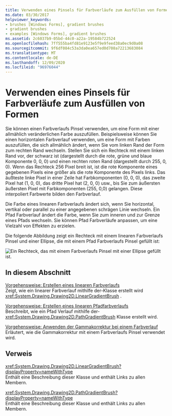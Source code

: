 ```yaml
---
title: Verwenden eines Pinsels für Farbverläufe zum Ausfüllen von Formen
ms.date: 03/30/2017
helpviewer_keywords:
- brushes [Windows Forms], gradient brushes
- gradient brushes
- examples [Windows Forms], gradient brushes
ms.assetid: 2c6037b9-05bd-44c0-a22a-19584b722524
ms.openlocfilehash: 7ff555ba4fd81e9123e5f9e9feed38a0ec9d0a08
ms.sourcegitcommit: 9f6df084c53a3da0ea657ed0d708a72213683084
ms.translationtype: MT
ms.contentlocale: de-DE
ms.lasthandoff: 12/09/2020
ms.locfileid: "96976044"
---
```

# <a name="using-a-gradient-brush-to-fill-shapes"></a>Verwenden eines Pinsels für Farbverläufe zum Ausfüllen von Formen
Sie können einen Farbverlaufs Pinsel verwenden, um eine Form mit einer allmählich veränderlichen Farbe auszufüllen. Beispielsweise können Sie einen horizontalen Farbverlauf verwenden, um eine Form mit Farben auszufüllen, die sich allmählich ändert, wenn Sie vom linken Rand der Form zum rechten Rand wechseln. Stellen Sie sich ein Rechteck mit einem linken Rand vor, der schwarz ist (dargestellt durch die rote, grüne und blaue Komponente 0, 0, 0) und einen rechten roten Rand (dargestellt durch 255, 0, 0). Wenn das Rechteck 256 Pixel breit ist, ist die rote Komponente eines gegebenen Pixels eine größer als die rote Komponente des Pixels links. Das äußteste linke Pixel in einer Zeile hat Farbkomponenten (0, 0, 0), das zweite Pixel hat (1, 0, 0), das dritte Pixel hat (2, 0, 0) usw., bis Sie zum äußersten äußersten Pixel mit Farbkomponenten (255, 0,0) gelangen. Diese interpoliert Farbwerte bilden den Farbverlauf.  
  
 Die Farbe eines linearen Farbverlaufs ändert sich, wenn Sie horizontal, vertikal oder parallel zu einer angegebenen schrägen Linie wechseln. Ein Pfad Farbverlauf ändert die Farbe, wenn Sie zum inneren und zur Grenze eines Pfads wechseln. Sie können Pfad Farbverläufe anpassen, um eine Vielzahl von Effekten zu erzielen.  
  
 Die folgende Abbildung zeigt ein Rechteck mit einem linearen Farbverlaufs Pinsel und einer Ellipse, die mit einem Pfad Farbverlaufs Pinsel gefüllt ist:  
  
 ![Ein Rechteck, das mit einem Farbverlaufs Pinsel mit einer Ellipse gefüllt ist.](./media/using-a-gradient-brush-to-fill-shapes/rectangle-ellipse-gradient-brush.png)  
  
## <a name="in-this-section"></a>In diesem Abschnitt  
 [Vorgehensweise: Erstellen eines linearen Farbverlaufs](how-to-create-a-linear-gradient.md)  
 Zeigt, wie ein linearer Farbverlauf mithilfe der-Klasse erstellt wird <xref:System.Drawing.Drawing2D.LinearGradientBrush> .  
  
 [Vorgehensweise: Erstellen eines linearen Pfadfarbverlaufs](how-to-create-a-path-gradient.md)  
 Beschreibt, wie ein Pfad Verlauf mithilfe der- <xref:System.Drawing.Drawing2D.PathGradientBrush> Klasse erstellt wird.  
  
 [Vorgehensweise: Anwenden der Gammakorrektur bei einem Farbverlauf](how-to-apply-gamma-correction-to-a-gradient.md)  
 Erläutert, wie die Gammakorrektur mit einem Farbverlaufs Pinsel verwendet wird.  
  
## <a name="reference"></a>Verweis  
 <xref:System.Drawing.Drawing2D.LinearGradientBrush?displayProperty=nameWithType>  
 Enthält eine Beschreibung dieser Klasse und enthält Links zu allen Membern.  
  
 <xref:System.Drawing.Drawing2D.PathGradientBrush?displayProperty=nameWithType>  
 Enthält eine Beschreibung dieser Klasse und enthält Links zu allen Membern.
